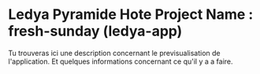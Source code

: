 <!--195 Nyangwe Avenue-->

# Ledya Pyramide Hote Project Name : fresh-sunday (ledya-app)

Tu trouveras ici une description concernant le previsualisation de l'application.
Et quelques informations concernant ce qu'il y a a faire.